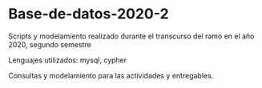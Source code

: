 # Base-de-datos-2020-2
Scripts y modelamiento realizado durante el transcurso del ramo en el año 2020, segundo semestre

Lenguajes utilizados: mysql, cypher

Consultas y modelamiento para las actividades y entregables.
